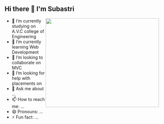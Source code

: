 ## Hi there 👋  I'm Subastri
<img align="right" width="370" height="290" src="https://pin.it/2U6ERSPvf.gif">

- 🔭 I’m currently studying on A.V.C college of Engineering
- 🌱 I’m currently learning Web Development
- 👯 I’m looking to collaborate on MVC
- 🤔 I’m looking for help with placements on
- 💬 Ask me about ...
- 📫 How to reach me: ...
- 😄 Pronouns: ...
- ⚡ Fun fact: ...

